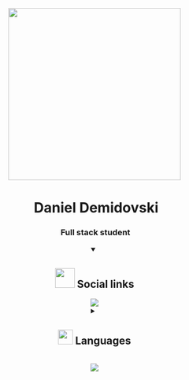 
<div align="center">
  <img src="https://media3.giphy.com/media/SpopD7IQN2gK3qN4jS/giphy.gif" width="350"/>
  <h1>&nbsp;Daniel Demidovski</h1>
  <h3>&nbsp;Full stack student</h3>
</div>

<details open align="center"> 
  <summary><h2> <img src="https://cdn-icons-png.flaticon.com/512/1232/1232859.png" width="40"> Social links</h2></summary>

  <img src="https://img.shields.io/badge/linkedin-profile-blue?style=for-the-badge&logo=LinkedIn"/>
  
</details>

<details close align="center"> 
  <summary><h2> <img src="https://cdn-icons-png.flaticon.com/512/1230/1230137.png?w=826&t=st=1669474578~exp=1669475178~hmac=4ddfe461bba8521890670e6434d6b475a3f6f36c0dcee7a55c306110d5fcf1de" width="30"> Languages</h2></summary>

  <img src="https://img.shields.io/badge/PY-Python-green?style=for-the-badge&logo=Python&logoColor=yellow"/><br/> <!--python-->
  <img src="https://img.shields.io/badge/WEB-Html-orange?style=for-the-badge&logo=HTML5&logoColor=white"/><br/> <!--html-->
  <img src="https://img.shields.io/badge/WEB-Css-blue?style=for-the-badge&logo=CSS3&logoColor=white"/><br/> <!--css-->
  <img src="https://img.shields.io/badge/WEB-Js-yellow?style=for-the-badge&logo=JavaScript&logoColor=white"/><br/> <!--js-->
  <img src="https://img.shields.io/badge/SCRIPT-Lua-cyan?style=for-the-badge&logo=Lua&logoColor=blue"/> <!--lua-->
  
 
</details>

<div align="center" >
  
  
  <br/>
  <picture>
    <source media="(prefers-color-scheme: dark)" srcset="https://streak-stats.demolab.com?user=cptau1&theme=dark&hide_border=true&date_format=j%20M%5B%20Y%5D&background=00000000&sideNums=DD6F20&currStreakLabel=DD2727&sideLabels=DD2727&currStreakNum=DD2727" />
    <img src="https://streak-stats.demolab.com?user=cptaus&theme=dark&hide_border=true&date_format=j%20M%5B%20Y%5D&background=00000000&sideNums=DD6F20&currStreakLabel=DD2727&sideLabels=DD2727&currStreakNum=DD2727" />
</picture>
</div>
